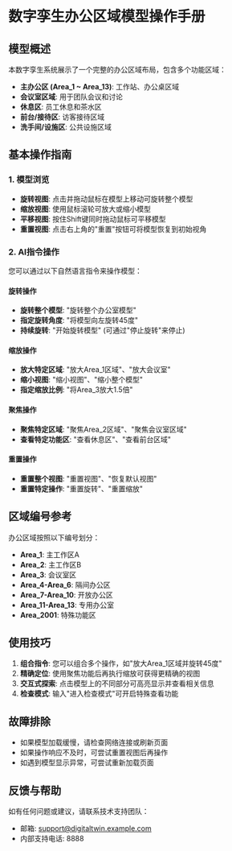 # 数字孪生办公区域模型操作手册

## 模型概述

本数字孪生系统展示了一个完整的办公区域布局，包含多个功能区域：

- **主办公区 (Area_1 ~ Area_13)**: 工作站、办公桌区域
- **会议室区域**: 用于团队会议和讨论
- **休息区**: 员工休息和茶水区
- **前台/接待区**: 访客接待区域
- **洗手间/设施区**: 公共设施区域

## 基本操作指南

### 1. 模型浏览

- **旋转视图**: 点击并拖动鼠标在模型上移动可旋转整个模型
- **缩放视图**: 使用鼠标滚轮可放大或缩小模型
- **平移视图**: 按住Shift键同时拖动鼠标可平移模型
- **重置视图**: 点击右上角的"重置"按钮可将模型恢复到初始视角

### 2. AI指令操作

您可以通过以下自然语言指令来操作模型：

#### 旋转操作

- **旋转整个模型**: "旋转整个办公室模型"
- **指定旋转角度**: "将模型向左旋转45度"
- **持续旋转**: "开始旋转模型" (可通过"停止旋转"来停止)

#### 缩放操作

- **放大特定区域**: "放大Area_1区域"、"放大会议室"
- **缩小视图**: "缩小视图"、"缩小整个模型"
- **指定缩放比例**: "将Area_3放大1.5倍"

#### 聚焦操作

- **聚焦特定区域**: "聚焦Area_2区域"、"聚焦会议室区域"
- **查看特定功能区**: "查看休息区"、"查看前台区域"

#### 重置操作

- **重置整个视图**: "重置视图"、"恢复默认视图"
- **重置特定操作**: "重置旋转"、"重置缩放"

## 区域编号参考

办公区域按照以下编号划分：

- **Area_1**: 主工作区A
- **Area_2**: 主工作区B
- **Area_3**: 会议室区
- **Area_4-Area_6**: 隔间办公区
- **Area_7-Area_10**: 开放办公区
- **Area_11-Area_13**: 专用办公室
- **Area_2001**: 特殊功能区

## 使用技巧

1. **组合指令**: 您可以组合多个操作，如"放大Area_1区域并旋转45度"
2. **精确定位**: 使用聚焦功能后再执行缩放可获得更精确的视图
3. **交互式探索**: 点击模型上的不同部分可高亮显示并查看相关信息
4. **检查模式**: 输入"进入检查模式"可开启特殊查看功能

## 故障排除

- 如果模型加载缓慢，请检查网络连接或刷新页面
- 如果操作响应不及时，可尝试重置视图后再操作
- 如遇到模型显示异常，可尝试重新加载页面

## 反馈与帮助

如有任何问题或建议，请联系技术支持团队：
- 邮箱: support@digitaltwin.example.com
- 内部支持电话: 8888 